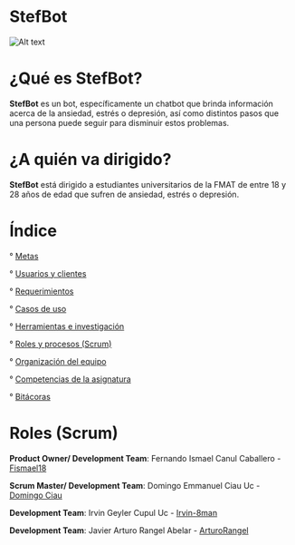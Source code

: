 # StefBot

![Alt text](https://github.com/Fismael18/StefBot/blob/main/Imagenes%20StefBot/StefBot%20GitHub.jpg)

# ¿Qué es StefBot?

**StefBot** es un bot, específicamente un chatbot que brinda información acerca de la ansiedad, estrés o depresión, así como distintos pasos que una persona puede seguir para disminuir estos problemas. 

# ¿A quién va dirigido?

**StefBot** está dirigido a estudiantes universitarios de la FMAT de entre 18 y 28 años de edad que sufren de ansiedad, estrés o depresión.

# Índice

° [Metas](https://github.com/Fismael18/StefBot/blob/main/Documentos/Metas.md)

° [Usuarios y clientes](https://github.com/Fismael18/StefBot/blob/main/Documentos/Usuarios%20y%20clientes.md)

° [Requerimientos](https://github.com/Fismael18/StefBot/blob/main/Documentos/Requerimientos.md)

° [Casos de uso](https://github.com/Fismael18/StefBot/blob/main/Documentos/Casos%20de%20uso.md)

° [Herramientas e investigación](https://github.com/Fismael18/StefBot/blob/main/Documentos/Herramientas%20e%20investigaci%C3%B3n.md)

° [Roles y procesos (Scrum)](https://github.com/Fismael18/StefBot/blob/main/Documentos/Roles%20y%20procesos%20(Scrum).md)

° [Organización del equipo](https://github.com/Fismael18/StefBot/tree/main/Documentos)

° [Competencias de la asignatura](https://github.com/Fismael18/StefBot/blob/main/Documentos/Competencias%20de%20la%20asignatura.md)

° [Bitácoras](https://github.com/Fismael18/StefBot/blob/main/Documentos/Bit%C3%A1coras.md)

# Roles (Scrum)

**Product Owner/ Development Team**: Fernando Ismael Canul Caballero - [Fismael18](https://github.com/Fismael18)

**Scrum Master/ Development Team**: Domingo Emmanuel Ciau Uc - [Domingo Ciau](https://github.com/DomingoCiau)

**Development Team**: Irvin Geyler Cupul Uc - [Irvin-8man](https://github.com/Irving-8man)

**Development Team**: Javier Arturo Rangel Abelar - [ArturoRangel](https://github.com/ArturoRangel)
